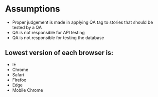# Assumptions
- Proper judgement is made in applying QA tag to stories that should be tested by a QA
- QA is not responsible for API testing
- QA is not responsible for testing the database
## Lowest version of each browser is:
- IE
- Chrome
- Safari
- Firefox
- Edge
- Mobile Chrome

